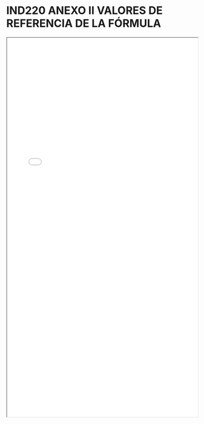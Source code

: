 # IND220 ANEXO II VALORES DE REFERENCIA DE LA FÓRMULA

<iframe src="../IND220 ANEXO II VALORES DE REFERENCIA DE LA FÓRMULA.pdf" width="100%" height="1000px"></iframe>
